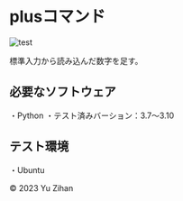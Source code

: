# plusコマンド

![test](http://github.com/ZIHAN-YU/robosys2023/actions/workflows/test.yml/badge.svg)

標準入力から読み込んだ数字を足す。

## 必要なソフトウェア
・Python
 ・テスト済みバーション：3.7〜3.10

## テスト環境
・Ubuntu

© 2023 Yu Zihan
